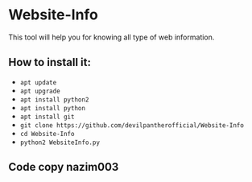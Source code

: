 # Website-Info
This tool will help you for knowing all type of web information.

## How to install it:

* `apt update`
* `apt upgrade`
* `apt install python2`
* `apt install python`
* `apt install git`
* `git clone https://github.com/devilpantherofficial/Website-Info`
* `cd Website-Info`
* `python2 WebsiteInfo.py`


## Code copy nazim003
